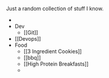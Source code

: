 Just a random collection of stuff I know.

-
- Dev
	- [[Git]]
- [[Devops]]
- Food
	- [[3 Ingredient Cookies]]
	- [[bbq]]
	- [[High Protein Breakfasts]]
	-